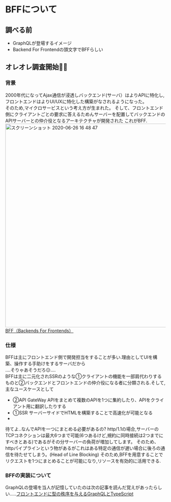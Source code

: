 # BFFについて

## 調べる前
- GraphQLが登場するイメージ
- Backend For Frontendの頭文字でBFFらしい

## オレオレ調査開始🕵️‍♀️

### 背景
2000年代になってAjax通信が浸透しバックエンド(サーバ）はよりAPIに特化し, フロントエンドはよりUI/UXに特化した構築がなされるようになった。  
そのため,マイクロサービスという考え方が生まれた。 
そして、フロントエンド側にクライアントごとの要求に答えるためんサーバーを配置してバックエンドのAPIサーバーとの仲介役となるアーキテクチャが開発された
これがBFF.
<img width="638" alt="スクリーンショット 2020-06-26 16 48 47" src="https://user-images.githubusercontent.com/56505469/85833617-faf82800-b7cc-11ea-8c5b-11b9c0c74669.png">
[BFF（Backends For Frontends）](https://www.atmarkit.co.jp/ait/articles/1803/12/news012.html)

### 仕様
BFFは主にフロントエンド側で開発担当をすることが多い.理由としてUIを構築、操作する手助けをするサーバだから  
....そりゃあそうだろ😑....  
BFFは主に二元化されSSRのような①クライアントの機能を一部肩代わりするものと②バックエンドとフロントエンドの仲介役になる者に分類される.そして,主なユースケースとして
- ②API GateWay APIをまとめて複数のAPIを1つに集約したり、APIをクライアント用に翻訳したりする
- ①SSR サーバーサイドでHTMLを構築することで高速化が可能となる
- 

待てよ..なんでAPIを一つにまとめる必要があるの?
http/1.1の場合,サーバーのTCPコネクションは最大6つまで可能(6つあるけど,規約に同時接続は2つまでにすべきとある)であるがその分サーバーの負荷が増加してします。
そのため、httpパイプラインという物があるがこれはある特定の通信が遅い場合に後ろの通信を待たせてしまう。(Head of Line Blocking)
そのため,BFFを用意することでリクエストを1つにまとめることが可能になり,リソースを有効的に活用できる.

### BFFの実装について
GraphQLの登場を当人が記憶していたのは次の記事を読んだ覚えがあったらしい.....[フロントエンドに型の秩序を与えるGraphQLとTypeScript](https://www.wantedly.com/companies/wantedly/post_articles/183567)
